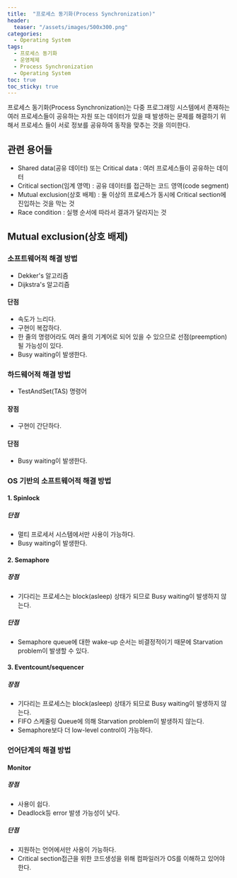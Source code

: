 ```yaml
---
title:  "프로세스 동기화(Process Synchronization)"
header:
  teaser: "/assets/images/500x300.png"
categories: 
  - Operating System
tags:
  - 프로세스 동기화
  - 운영체제
  - Process Synchronization
  - Operating System
toc: true
toc_sticky: true
---
```


프로세스 동기화(Process Synchronization)는 다중 프로그래밍 시스템에서 존재하는 여러 프로세스들이 공유하는 자원 또는 데이터가 있을 때 발생하는 문제를 해결하기 위해서 프로세스 들이 서로 정보를 공유하여 동작을 맞추는 것을 의미한다.

## 관련 용어들
- Shared data(공유 데이터) 또는 Critical data : 여러 프로세스들이 공유하는 데이터
- Critical section(임계 영역) : 공유 데이터를 접근하는 코드 영역(code segment)
- Mutual exclusion(상호 배제) : 둘 이상의 프로세스가 동시에 Critical section에 진입하는 것을 막는 것
- Race condition : 실행 순서에 따라서 결과가 달라지는 것

## Mutual exclusion(상호 배제)

### 소프트웨어적 해결 방법
- Dekker's 알고리즘
- Dijkstra's 알고리즘

#### 단점
- 속도가 느리다.
- 구현이 복잡하다.
- 한 줄의 명령어라도 여러 줄의 기계어로 되어 있을 수 있으므로 선점(preemption)될 가능성이 있다.
- Busy waiting이 발생한다.

### 하드웨어적 해결 방법
- TestAndSet(TAS) 명령어

#### 장점
- 구현이 간단하다.

#### 단점
- Busy waiting이 발생한다.

### OS 기반의 소프트웨어적 해결 방법

#### 1. Spinlock

##### 단점
- 멀티 프로세서 시스템에서만 사용이 가능하다.
- Busy waiting이 발생한다.

#### 2. Semaphore

##### 장점
- 기다리는 프로세스는 block(asleep) 상태가 되므로 Busy waiting이 발생하지 않는다.

##### 단점
- Semaphore queue에 대한 wake-up 순서는 비결정적이기 때문에 Starvation problem이 발생할 수 있다.

#### 3. Eventcount/sequencer

##### 장점
- 기다리는 프로세스는 block(asleep) 상태가 되므로 Busy waiting이 발생하지 않는다.
- FIFO 스케줄링 Queue에 의해 Starvation problem이 발생하지 않는다.
- Semaphore보다 더 low-level control이 가능하다.

### 언어단계의 해결 방법
#### Monitor

##### 장점
- 사용이 쉽다.
- Deadlock등 error 발생 가능성이 낮다.

##### 단점
- 지원하는 언어에서만 사용이 가능하다.
- Critical section접근을 위한 코드생성을 위해 컴파일러가 OS를 이해하고 있어야 한다.